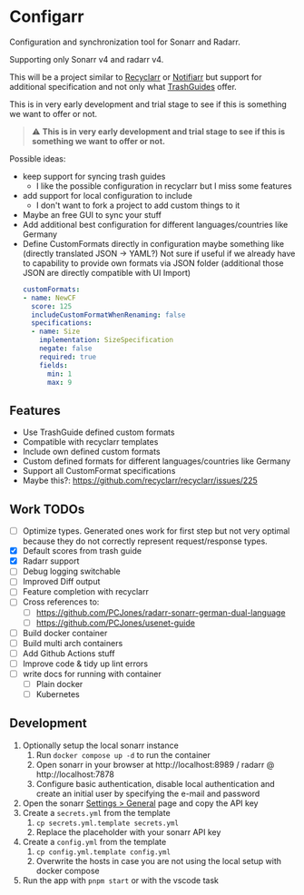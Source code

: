 # Configarr

Configuration and synchronization tool for Sonarr and Radarr.

Supporting only Sonarr v4 and radarr v4.

This will be a project similar to [Recyclarr](https://github.com/recyclarr/recyclarr) or [Notifiarr](https://notifiarr.wiki/) but support for additional specification and not only what [TrashGuides](https://trash-guides.info/) offer.

This is in very early development and trial stage to see if this is something we want to offer or not.

> :warning: **This is in very early development and trial stage to see if this is something we want to offer or not.**

Possible ideas:

- keep support for syncing trash guides
  - I like the possible configuration in recyclarr but I miss some features
- add support for local configuration to include
  - I don't want to fork a project to add custom things to it
- Maybe an free GUI to sync your stuff
- Add additional best configuration for different languages/countries like Germany
- Define CustomFormats directly in configuration maybe something like (directly translated JSON -> YAML?)
  Not sure if useful if we already have to capability to provide own formats via JSON folder (additional those JSON are directly compatible with UI Import)
  ```yaml
  customFormats:
  - name: NewCF
    score: 125
    includeCustomFormatWhenRenaming: false
    specifications:
    - name: Size
      implementation: SizeSpecification
      negate: false
      required: true
      fields:
        min: 1
        max: 9
  ```

## Features

- Use TrashGuide defined custom formats
- Compatible with recyclarr templates
- Include own defined custom formats
- Custom defined formats for different languages/countries like Germany
- Support all CustomFormat specifications
- Maybe this?: https://github.com/recyclarr/recyclarr/issues/225

## Work TODOs

- [ ] Optimize types. Generated ones work for first step but not very optimal because they do not correctly represent request/response types.
- [x] Default scores from trash guide
- [x] Radarr support
- [ ] Debug logging switchable
- [ ] Improved Diff output
- [ ] Feature completion with recyclarr
- [ ] Cross references to:
  - [ ] https://github.com/PCJones/radarr-sonarr-german-dual-language
  - [ ] https://github.com/PCJones/usenet-guide
- [ ] Build docker container
- [ ] Build multi arch containers
- [ ] Add Github Actions stuff
- [ ] Improve code & tidy up lint errors
- [ ] write docs for running with container
  - [ ] Plain docker
  - [ ] Kubernetes

## Development

1. Optionally setup the local sonarr instance
   1. Run `docker compose up -d` to run the container
   2. Open sonarr in your browser at http://localhost:8989 / radarr @ http://localhost:7878
   3. Configure basic authentication, disable local authentication and create an initial user by specifying the e-mail and password
2. Open the sonarr [Settings > General](http://localhost:8989/settings/general) page and copy the API key
3. Create a `secrets.yml` from the template
   1. `cp secrets.yml.template secrets.yml`
   2. Replace the placeholder with your sonarr API key
4. Create a `config.yml` from the template
   1. `cp config.yml.template config.yml`
   2. Overwrite the hosts in case you are not using the local setup with docker compose
5. Run the app with `pnpm start` or with the vscode task
